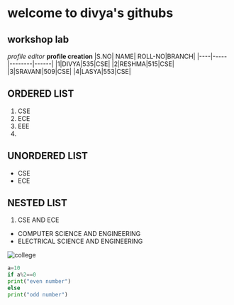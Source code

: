 # welcome to divya's githubs
## workshop lab
*profile editor*
**profile creation**
|S.NO| NAME| ROLL-NO|BRANCH|
|----|-----|--------|------|
|1|DIVYA|535|CSE|
|2|RESHMA|515|CSE|
|3|SRAVANI|509|CSE|
|4|LASYA|553|CSE|
## ORDERED LIST
1. CSE
2. ECE
3. EEE 
4. 
## UNORDERED LIST
* CSE
* ECE

## NESTED LIST
1. CSE AND ECE
  * COMPUTER SCIENCE AND ENGINEERING
  * ELECTRICAL SCIENCE AND ENGINEERING 
  
![college](https://www.aec.edu.in/logos/departs/transport/03.jpg)

```python code
a=10
if a%2==0
print("even number")
else
print("odd number")
```
